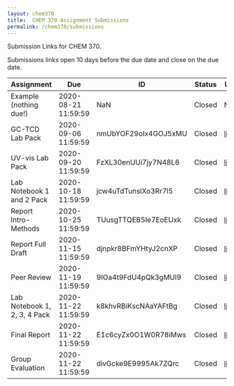 ```yaml
---
layout: chem370
title:  CHEM 370 Assignment Submissions
permalink: /chem370/submissions
---
```


Submission Links for CHEM 370.

Submissions links open 10 days before the due date and close on the due date.

| Assignment                   | Due                 | ID                   | Status | URL                                                          |
| ---------------------------- | ------------------- | -------------------- | ------ | ------------------------------------------------------------ |
| Example (nothing due!)       | 2020-08-21 11:59:59 | NaN                  | Closed | NaN                                                          | 
| GC-TCD Lab Pack              | 2020-09-06 11:59:59 | nmUbYOF29oIx4GOJ5xMU | Closed | [link](https://www.dropbox.com/request/nmUbYOF29oIx4GOJ5xMU) |
| UV-vis Lab Pack              | 2020-09-20 11:59:59 | FzXL30enUUi7jy7N48L6 | Closed | [link](https://www.dropbox.com/request/FzXL30enUUi7jy7N48L6) |
| Lab Notebook 1 and 2 Pack    | 2020-10-18 11:59:59 | jcw4uTdTunslXo3Rr7l5 | Closed | [link](https://www.dropbox.com/request/jcw4uTdTunslXo3Rr7l5) |
| Report Intro-Methods         | 2020-10-25 11:59:59 | TUusgTTQEB5Ie7EoEUxk | Closed | [link](https://www.dropbox.com/request/TUusgTTQEB5Ie7EoEUxk) |
| Report Full Draft            | 2020-11-15 11:59:59 | djnpkr8BFmYHtyJ2cnXP | Closed | [link](https://www.dropbox.com/request/djnpkr8BFmYHtyJ2cnXP) |
| Peer Review                  | 2020-11-19 11:59:59 | 9IOa4t9FdU4pQk3gMUI9 | Closed | [link](https://www.dropbox.com/request/9IOa4t9FdU4pQk3gMUI9) |
| Lab Notebook 1, 2, 3, 4 Pack | 2020-11-22 11:59:59 | k8khvRBiKscNAaYAFtBg | Closed | [link](https://www.dropbox.com/request/k8khvRBiKscNAaYAFtBg) |
| Final Report                 | 2020-11-22 11:59:59 | E1c6cyZx0O1W0R78iMws | Closed | [link](https://www.dropbox.com/request/E1c6cyZx0O1W0R78iMws) |
| Group Evaluation             | 2020-11-22 11:59:59 | divGcke9E9995Ak7ZQrc | Closed | [link](https://www.dropbox.com/request/divGcke9E9995Ak7ZQrc) |
